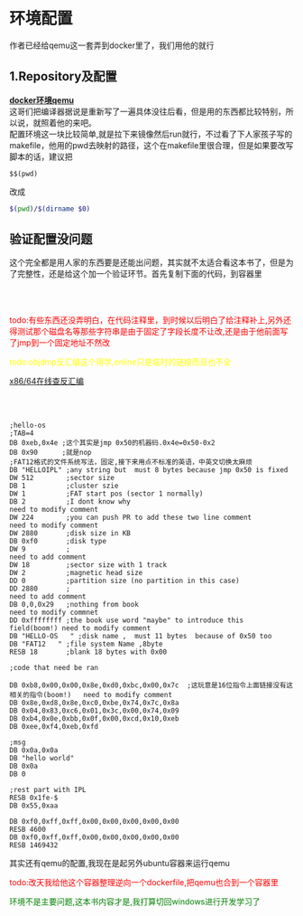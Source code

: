 # 环境配置  
作者已经给qemu这一套弄到docker里了，我们用他的就行  
## 1.Repository及配置  
**[docker环境qemu](https://github.com/HariboteOS/tolenv)**  
这哥们把编译器据说是重新写了一遍具体没往后看，但是用的东西都比较特别，所以说，就照着他的来吧。  
配置环境这一块比较简单,就是拉下来镜像然后run就行，不过看了下人家孩子写的makefile，他用的pwd去映射的路径，这个在makefile里很合理，但是如果要改写脚本的话，建议把
```make
$$(pwd)
```
改成
```bash
$(pwd)/$(dirname $0)
```  
## 验证配置没问题  
这个完全都是用人家的东西要是还能出问题，其实就不太适合看这本书了，但是为了完整性，还是给这个加一个验证环节。首先复制下面的代码，到容器里  

</br></br>
<p style=color:red>todo:有些东西还没弄明白，在代码注释里，到时候以后明白了给注释补上,另外还得测试那个磁盘名等那些字符串是由于固定了字段长度不让改,还是由于他前面写了jmp到一个固定地址不然改</p>    
<p><font color=#ffff00>todo:objdmp反汇编这个得学,online只是临时的链接而且也不全</font></p>

[x86/64在线查反汇编](https://defuse.ca/online-x86-assembler.htm)

</br><br>

```x86asm
;hello-os
;TAB=4
DB 0xeb,0x4e ;这个其实是jmp 0x50的机器码.0x4e=0x50-0x2
DB 0x90      ;就是nop
;FAT12格式的文件系统写法，固定,接下来用点不标准的英语，中英文切换太麻烦
DB "HELLOIPL" ;any string but  must 8 bytes because jmp 0x50 is fixed
DW 512        ;sector size
DB 1          ;cluster szie
DW 1          ;FAT start pos (sector 1 normally)
DB 2          ;I dont know why                                          need to modify comment
DW 224        ;you can push PR to add these two line comment            need to modify comment
DW 2880       ;disk size in KB
DB 0xf0       ;disk type
DW 9          ;                                                         need to add comment
DW 18         ;sector size with 1 track
DW 2          ;magnetic head size
DD 0          ;partition size (no partition in this case)
DD 2880       ;                                                         need to add comment
DB 0,0,0x29   ;nothing from book                                        need to modify commnet
DD 0xffffffff ;the book use word "maybe" to introduce this field(boom!) need to modify comment
DB "HELLO-OS   " ;disk name ,  must 11 bytes  because of 0x50 too
DB "FAT12   " ;file system Name ,8byte
RESB 18       ;blank 18 bytes with 0x00

;code that need be ran

DB 0xb8,0x00,0x00,0x8e,0xd0,0xbc,0x00,0x7c  ;这玩意是16位指令上面链接没有这相关的指令(boom!)   need to modify comment
DB 0x8e,0xd8,0x8e,0xc0,0xbe,0x74,0x7c,0x8a
DB 0x04,0x83,0xc6,0x01,0x3c,0x00,0x74,0x09
DB 0xb4,0x0e,0xbb,0x0f,0x00,0xcd,0x10,0xeb
DB 0xee,0xf4,0xeb,0xfd

;msg
DB 0x0a,0x0a
DB "hello world"
DB 0x0a
DB 0

;rest part with IPL
RESB 0x1fe-$
DB 0x55,0xaa

DB 0xf0,0xff,0xff,0x00,0x00,0x00,0x00,0x00
RESB 4600
DB 0xf0,0xff,0xff,0x00,0x00,0x00,0x00,0x00
RESB 1469432

```
其实还有qemu的配置,我现在是起另外ubuntu容器来运行qemu

<p style=color:red>todo:改天我给他这个容器整理逆向一个dockerfile,把qemu也合到一个容器里</p>
<p style=color:green>环境不是主要问题,这本书内容才是,我打算切回windows进行开发学习了</p>